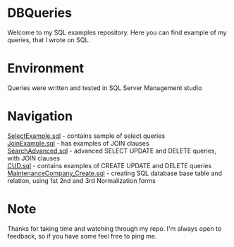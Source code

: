 # DBQueries
Welcome to my SQL examples repository. Here you can find example of my queries, that I wrote on SQL.

# Environment
Queries were written and tested in SQL Server Management studio

# Navigation
[SelectExample.sql](https://github.com/albiesiedina/DBQueries/blob/master/SelectExample.sql) - contains sample of select queries<br/>
[JoinExample.sql](https://github.com/albiesiedina/DBQueries/blob/master/JoinExample.sql) - has examples of JOIN clauses<br/>
[SearchAdvanced.sql](https://github.com/albiesiedina/DBQueries/blob/master/SearchAdvanced.sql) - advanced SELECT UPDATE and DELETE queries, with JOIN clauses<br/>
[CUD.sql](https://github.com/albiesiedina/DBQueries/blob/master/CUD.sql) - contains examples of CREATE UPDATE and DELETE queries<br/>
[MaintenanceCompany_Create.sql](https://github.com/albiesiedina/DBQueries/blob/master/MaintenanceCompany_Create.sql) - creating SQL database base table and relation, using 1st 2nd and 3rd Normalization forms<br/>

# Note
Thanks for taking time and watching through my repo. I'm always open to feedback, so if you have some feel free to ping me.
